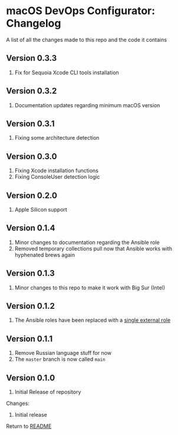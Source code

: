 macOS DevOps Configurator: Changelog
====================================
A list of all the changes made to this repo and the code it contains

Version 0.3.3
-------------

1. Fix for Sequoia Xcode CLI tools installation

Version 0.3.2
-------------

1. Documentation updates regarding minimum macOS version

Version 0.3.1
-------------

1. Fixing some architecture detection

Version 0.3.0
-------------

1. Fixing Xcode installation functions
2. Fixing ConsoleUser detection logic

Version 0.2.0
-------------

1. Apple Silicon support

Version 0.1.4
-------------

1. Minor changes to documentation regarding the Ansible role
2. Removed temporary collections pull now that Ansible works with hyphenated brews again

Version 0.1.3
-------------

1. Minor changes to this repo to make it work with Big Sur (Intel)

Version 0.1.2
-------------

1. The Ansible roles have been replaced with a [single external role](https://galaxy.ansible.com/ahrenstein/mac_setup)

Version 0.1.1
-------------

1. Remove Russian language stuff for now
2. The `master` branch is now called `main`

Version 0.1.0
------------

1. Initial Release of repository

Changes:

1. Initial release

Return to [README](README.md)
